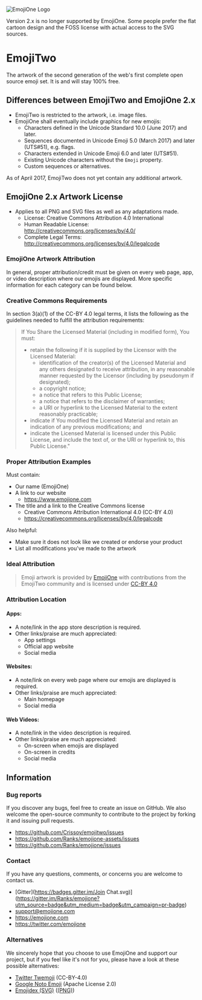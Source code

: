 ![EmojiOne Logo](http://git.emojione.com/assets/logo.png)

Version 2.x is no longer supported by EmojiOne. Some people prefer the flat cartoon design and the FOSS license with actual access to the SVG sources.

# EmojiTwo 

The artwork of the second generation of the web's first complete open source emoji set. It is and will stay 100% free.

## Differences between EmojiTwo and EmojiOne 2.x

* EmojiTwo is restricted to the artwork, i.e. image files.
* EmojiOne shall eventually include graphics for new emojis:
  - Characters defined in the Unicode Standard 10.0 (June 2017) and later.
  - Sequences documented in Unicode Emoji 5.0 (March 2017) and later (UTS#51), e.g. flags.
  - Characters extended in Unicode Emoji 6.0 and later (UTS#51).
  - Existing Unicode characters without the `Emoji` property.
  - Custom sequences or alternatives.

As of April 2017, EmojiTwo does not yet contain any additional artwork.

## EmojiOne 2.x Artwork License

*  Applies to all PNG and SVG files as well as any adaptations made.
    *  License: Creative Commons Attribution 4.0 International
    *  Human Readable License: http://creativecommons.org/licenses/by/4.0/
    *  Complete Legal Terms: http://creativecommons.org/licenses/by/4.0/legalcode
  
### EmojiOne Artwork Attribution

In general, proper attribution/credit must be given on every web page, app, or video description where our emojis are displayed. More specific information for each category can be found below.

### Creative Commons Requirements

In section 3(a)(1) of the CC-BY 4.0 legal terms, it lists the following as the guidelines needed to fulfill the attribution requirements:

> If You Share the Licensed Material (including in modified form), You must:
> - retain the following if it is supplied by the Licensor with the Licensed Material:
>     - identification of the creator(s) of the Licensed Material and any others designated to receive attribution, in any reasonable manner requested by the Licensor (including by pseudonym if designated);
>     - a copyright notice;
>     - a notice that refers to this Public License;
>     - a notice that refers to the disclaimer of warranties;
>     - a URI or hyperlink to the Licensed Material to the extent reasonably practicable;
> - indicate if You modified the Licensed Material and retain an indication of any previous modifications; and
> - indicate the Licensed Material is licensed under this Public License, and include the text of, or the URI or hyperlink to, this Public License."

### Proper Attribution Examples

Must contain:
- Our name (EmojiOne)
- A link to our website
    - https://www.emojione.com
- The title and a link to the Creative Commons license
    - Creative Commons Attribution International 4.0 (CC-BY 4.0)
    - https://creativecommons.org/licenses/by/4.0/legalcode

Also helpful:
- Make sure it does not look like we created or endorse your product
- List all modifications you've made to the artwork

### Ideal Attribution

> Emoji artwork is provided by [EmojiOne](https://www.emojione.com)
> with contributions from the EmojiTwo community
> and is licensed under [CC-BY 4.0](https://creativecommons.org/licenses/by/4.0/legalcode)

### Attribution Location

#### Apps:
- A note/link in the app store description is required.
- Other links/praise are much appreciated:
    - App settings
    - Official app website
    - Social media
    
#### Websites:
- A note/link on every web page where our emojis are displayed is required.
- Other links/praise are much appreciated:
    - Main homepage
    - Social media
    
#### Web Videos:
- A note/link in the video description is required.
- Other links/praise are much appreciated:
    - On-screen when emojis are displayed
    - On-screen in credits
    - Social media

## Information

### Bug reports

If you discover any bugs, feel free to create an issue on GitHub. We also welcome the open-source community to contribute to the project by forking it and issuing pull requests.

 *  https://github.com/Crissov/emojitwo/issues
 *  https://github.com/Ranks/emojione-assets/issues
 *  https://github.com/Ranks/emojione/issues

### Contact

If you have any questions, comments, or concerns you are welcome to contact us.

* [Gitter](https://badges.gitter.im/Join Chat.svg)](https://gitter.im/Ranks/emojione?utm_source=badge&utm_medium=badge&utm_campaign=pr-badge)
* [support@emojione.com](mailto:support@emojione.com)
* https://emojione.com
* https://twitter.com/emojione


### Alternatives
We sincerely hope that you choose to use EmojiOne and support our project, but if you feel like it's not for you, please have a look at these possible alternatives:

* [Twitter Twemoji](https://github.com/twitter/twemoji/) (CC-BY-4.0)
* [Google Noto Emoji](https://github.com/googlei18n/noto-emoji/) (Apache License 2.0)
* [Emojidex (SVG)](https://github.com/emojidex/emojidex-vectors) ([(PNG)](https://github.com/emojidex/emojidex-rasters))
